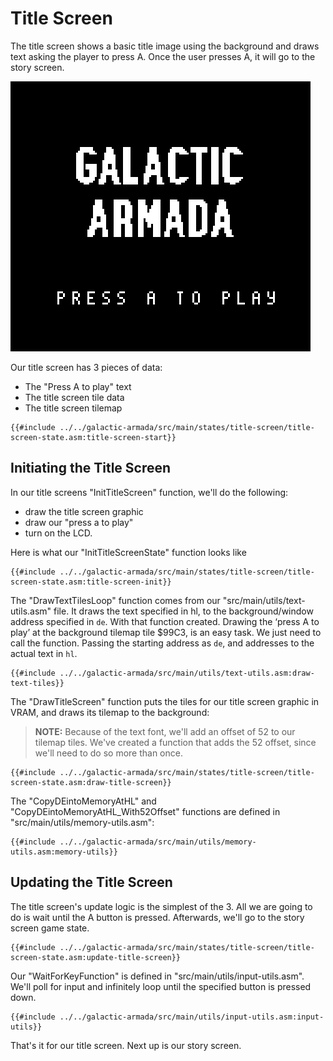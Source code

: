 # Title Screen

The title screen shows a basic title image using the background and draws text asking the player to press A. Once the user presses A, it will go to the story screen.

![Untitled](../assets/part3/img/title-screen-large.png)

Our title screen has 3 pieces of data:

* The "Press A to play" text
* The title screen tile data
* The title screen tilemap

```rgbasm,linenos,start={{#line_no_of "" ../../galactic-armada/src/main/states/title-screen/title-screen-state.asm:title-screen-start}}
{{#include ../../galactic-armada/src/main/states/title-screen/title-screen-state.asm:title-screen-start}}
```

## Initiating the Title Screen

In our title screens "InitTitleScreen" function, we'll do the following:
* draw the title screen graphic
* draw our "press a to play"
* turn on the LCD. 


Here is what our "InitTitleScreenState" function looks like

```rgbasm,linenos,start={{#line_no_of "" ../../galactic-armada/src/main/states/title-screen/title-screen-state.asm:title-screen-init}}
{{#include ../../galactic-armada/src/main/states/title-screen/title-screen-state.asm:title-screen-init}}
```

The "DrawTextTilesLoop" function comes from our "src/main/utils/text-utils.asm" file. It draws the text specified in hl, to the background/window address specified in `de`.  With that function created. Drawing the ‘press A to play’ at the background tilemap tile $99C3, is an easy task. We just need to call the function. Passing the starting address as `de`, and addresses to the actual text in `hl`. 

```rgbasm,linenos,start={{#line_no_of "" ../../galactic-armada/src/main/utils/text-utils.asm:draw-text-tiles}}
{{#include ../../galactic-armada/src/main/utils/text-utils.asm:draw-text-tiles}}
```

The "DrawTitleScreen" function puts the tiles for our title screen graphic in VRAM, and draws its tilemap to the background:

> **NOTE:** Because of the text font, we'll add an offset of 52 to our tilemap tiles. We've created a function that adds the 52 offset, since we'll need to do so more than once.

```rgbasm,linenos,start={{#line_no_of "" ../../galactic-armada/src/main/states/title-screen/title-screen-state.asm:draw-title-screen}}
{{#include ../../galactic-armada/src/main/states/title-screen/title-screen-state.asm:draw-title-screen}}
```

The "CopyDEintoMemoryAtHL" and "CopyDEintoMemoryAtHL_With52Offset" functions are defined in "src/main/utils/memory-utils.asm":

```rgbasm,linenos,start={{#line_no_of "" ../../galactic-armada/src/main/utils/memory-utils.asm:memory-utils}}
{{#include ../../galactic-armada/src/main/utils/memory-utils.asm:memory-utils}}
```

## Updating the Title Screen

The title screen's update logic is the simplest of the 3. All we are going to do is wait until the A button is pressed. Afterwards, we'll go to the story screen game state.

```rgbasm,linenos,start={{#line_no_of "" ../../galactic-armada/src/main/states/title-screen/title-screen-state.asm:update-title-screen}}
{{#include ../../galactic-armada/src/main/states/title-screen/title-screen-state.asm:update-title-screen}}
```

Our "WaitForKeyFunction" is defined in "src/main/utils/input-utils.asm". We'll poll for input and infinitely loop until the specified button is pressed down.

```rgbasm,linenos,start={{#line_no_of "" ../../galactic-armada/src/main/utils/input-utils.asm:input-utils}}
{{#include ../../galactic-armada/src/main/utils/input-utils.asm:input-utils}}
```

That's it for our title screen. Next up is our story screen.